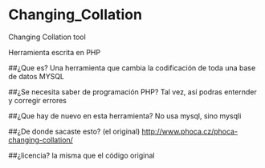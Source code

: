 # Changing_Collation
Changing Collation tool

Herramienta escrita en PHP

##¿Que es?
Una herramienta que cambia la codificación de toda una base de datos MYSQL

##¿Se necesita saber de programación PHP?
Tal vez, así podras enternder y corregir errores

##¿Que hay de nuevo en esta herramienta?
No usa mysql, sino mysqli

##¿De donde sacaste esto? (el original)
http://www.phoca.cz/phoca-changing-collation/

##¿licencia?
la misma que el código original
